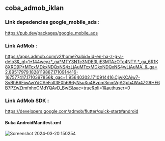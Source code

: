 ## coba_admob_iklan

### Link depedencies google_mobile_ads :
https://pub.dev/packages/google_mobile_ads
### Link AdMob :
https://apps.admob.com/v2/home?subid=id-en-ha-z-g-a-de!o3&_gl=1*144weyz*_ga*MTY3NTc3NDE3LjE3MTAzOTc4NTY.*_ga_6R1K8XRD9P*MTcxMDkxNDQxNS4zLjAuMTcxMDkxNDQxNS4wLjAuMA..&_ga=2.89517979.1828119887.1710914416-167577417.1710397856&_gac=1.95640302.1710914416.CjwKCAjw7-SvBhB6EiwAwYdCAeFoIt3F0h686yNsuXu4Bvpm3mmVqAGpb4Wa4ZG9HE6B7PZwZtmfnhoCMdYQAvD_BwE&sac=true&pli=1&authuser=0
### Link AdMob SDK :
https://developers.google.com/admob/flutter/quick-start#android

#### Buka AndroidManifest.xml
![Screenshot 2024-03-20 150254](https://github.com/MuhammadFerrySofianshah/Flutter_AdMob/assets/113429157/ba04ba60-fdb6-46e9-96fe-ee638fc677f3)
